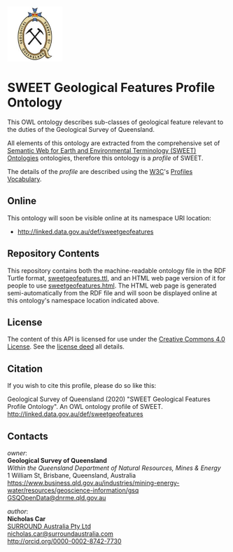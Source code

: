 <img src="style/gsq.jpg" style="width:25%" />  

# SWEET Geological Features Profile Ontology
This OWL ontology describes sub-classes of geological feature relevant to the duties of the Geological Survey of Queensland.

All elements of this ontology are extracted from the comprehensive set of [Semantic Web for Earth and Environmental Terminology (SWEET) Ontologies](https://github.com/ESIPFed/sweet) ontologies, therefore this ontology is a *profile* of SWEET. 

The details of the *profile* are described using the [W3C](https://www.w3.org)'s [Profiles Vocabulary](https://www.w3.org/TR/dx-prof/).


## Online
This ontology will soon be visible online at its namespace URI location:

* <http://linked.data.gov.au/def/sweetgeofeatures>


## Repository Contents
This repository contains both the machine-readable ontology file in the RDF Turtle format, [sweetgeofeatures.ttl](sweetgeofeatures.ttl), and an HTML web page version of it for people to use [sweetgeofeatures.html](sweetgeofeatures.html). The HTML web page is generated semi-automatically from the RDF file and will soon be displayed online at this ontology's namespace location indicated above.


## License
The content of this API is licensed for use under the [Creative Commons 4.0 License](https://creativecommons.org/licenses/by/4.0/). See the [license deed](LICENSE) all details.


## Citation
If you wish to cite this profile, please do so like this:

Geological Survey of Queensland (2020) "SWEET Geological Features Profile Ontology". An OWL ontology profile of SWEET. http://linked.data.gov.au/def/sweetgeofeatures


## Contacts
*owner*:  
**Geological Survey of Queensland**  
*Within the Queensland Department of Natural Resources, Mines & Energy*  
1 William St, Brisbane, Queensland, Australia  
<https://www.business.qld.gov.au/industries/mining-energy-water/resources/geoscience-information/gsq>  
<GSQOpenData@dnrme.qld.gov.au>  

*author*:  
**Nicholas Car**  
[SURROUND Australia Pty Ltd](https://surroundaustralia.com)  
<nicholas.car@surroundaustralia.com>  
<http://orcid.org/0000-0002-8742-7730>  
